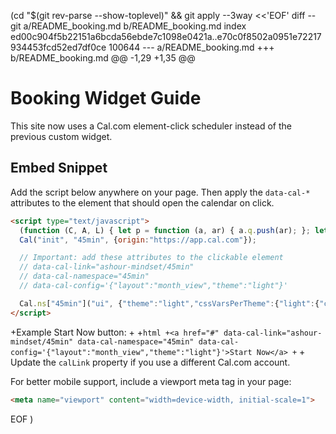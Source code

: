  (cd "$(git rev-parse --show-toplevel)" && git apply --3way <<'EOF' 
diff --git a/README_booking.md b/README_booking.md
index ed00c904f5b22151a6bcda56ebde7c1098e0421a..e70c0f8502a0951e72217934453fcd52ed7df0ce 100644
--- a/README_booking.md
+++ b/README_booking.md
@@ -1,29 +1,35 @@
 # Booking Widget Guide
 
 This site now uses a Cal.com element-click scheduler instead of the previous custom widget.
 
 ## Embed Snippet
 
 Add the script below anywhere on your page. Then apply the `data-cal-*` attributes to the element that should open the calendar on click.
 
 ```html
 <script type="text/javascript">
   (function (C, A, L) { let p = function (a, ar) { a.q.push(ar); }; let d = C.document; C.Cal = C.Cal || function () { let cal = C.Cal; let ar = arguments; if (!cal.loaded) { cal.ns = {}; cal.q = cal.q || []; d.head.appendChild(d.createElement("script")).src = A; cal.loaded = true; } if (ar[0] === L) { const api = function () { p(api, arguments); }; const namespace = ar[1]; api.q = api.q || []; if(typeof namespace === "string"){cal.ns[namespace] = cal.ns[namespace] || api;p(cal.ns[namespace], ar);p(cal, ["initNamespace", namespace]);} else p(cal, ar); return;} p(cal, ar); }; })(window, "https://app.cal.com/embed/embed.js", "init");
   Cal("init", "45min", {origin:"https://app.cal.com"});
 
   // Important: add these attributes to the clickable element
   // data-cal-link="ashour-mindset/45min"
   // data-cal-namespace="45min"
   // data-cal-config='{"layout":"month_view","theme":"light"}'
 
   Cal.ns["45min"]("ui", {"theme":"light","cssVarsPerTheme":{"light":{"cal-brand":"#FA6E00"},"dark":{"cal-brand":"#FA6E00"}},"hideEventTypeDetails":false,"layout":"month_view"});
 </script>
 ```
 
+Example Start Now button:
+
+```html
+<a href="#" data-cal-link="ashour-mindset/45min" data-cal-namespace="45min" data-cal-config='{"layout":"month_view","theme":"light"}'>Start Now</a>
+```
+
 Update the `calLink` property if you use a different Cal.com account.
 
 For better mobile support, include a viewport meta tag in your page:
 
 ```html
 <meta name="viewport" content="width=device-width, initial-scale=1">
 ```
 
EOF
)